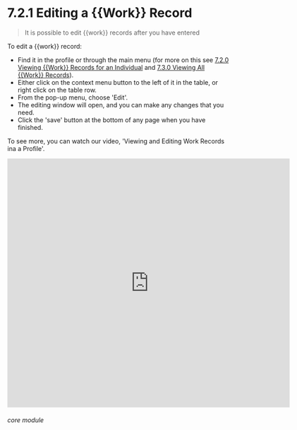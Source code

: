 # 7.2.1 Editing a {{Work}} Record

> It is possible to edit {{work}} records after you have entered



To edit a {{work}} record:

- Find it in the profile or through the main menu (for more on this see [7.2.0 Viewing {{Work}} Records for an Individual](/help/index/p/7.2.0) and [7.3.0 Viewing All {{Work}} Records](/help/index/p/7.3.0)).
- Either click on the context menu button to the left of it in the table, or right click on the table row. 
- From the pop-up menu, choose 'Edit'. 
- The editing window will open, and you can make any changes that you need. 
- Click the 'save' button at the bottom of any page when you have finished.

To see more, you can watch our video, 'Viewing and Editing Work Records ina a Profile'.

<iframe src="https://player.vimeo.com/video/279240823" width="640" height="564" frameborder="0" allow="autoplay; fullscreen" allowfullscreen></iframe>


###### core module

